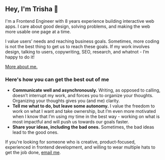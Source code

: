 ## Hey, I'm Trisha 👋

I'm a Frontend Engineer with 8 years experience building interactive web apps. I care about good design, solving problems, and making the web more usable one page at a time.

I value users’ needs and reaching business goals. Sometimes, more coding is not the best thing to get us to reach these goals. If my work involves design, talking to users, copywriting, SEO, research, and whatnot - I’m happy to do it! 

[More about me.](trishalim.com)

### Here's how you can get the best out of me
- **Communicate well and asynchronously.** Writing, as opposed to calling, doesn’t interrupt my work, and forces you to organize your thoughts. Organizing your thoughts gives you (and me) clarity.
- **Tell me what to do, but leave some autonomy.** I value the freedom to work on what I want and take ownership, but I’m even more motivated when I know that I’m using my time in the best way - working on what is most impactful and will push us towards our goals faster.
- **Share your ideas, including the bad ones.** Sometimes, the bad ideas lead to the good ones.

If you're looking for someone who is creative, product-focused, experienced in frontend development, and willing to wear multiple hats to get the job done, [email me](mailto:hello@trishalim.com).



<!--
**trishalim/trishalim** is a ✨ _special_ ✨ repository because its `README.md` (this file) appears on your GitHub profile.

Here are some ideas to get you started:

- 🔭 I’m currently working on ...
- 🌱 I’m currently learning ...
- 👯 I’m looking to collaborate on ...
- 🤔 I’m looking for help with ...
- 💬 Ask me about ...
- 📫 How to reach me: ...
- 😄 Pronouns: ...
- ⚡ Fun fact: ...
-->
